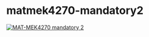 # matmek4270-mandatory2

[![MAT-MEK4270 mandatory 2](https://github.com/OleBB/mandatory2-OleB/actions/workflows/main.yml/badge.svg)](https://github.com/OleBB/mandatory2-OleB/actions/workflows/main.yml)
